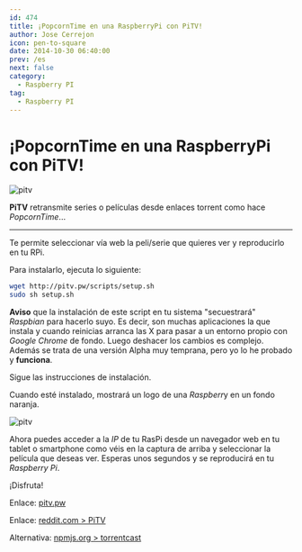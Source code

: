 ```yaml
---
id: 474
title: ¡PopcornTime en una RaspberryPi con PiTV!
author: Jose Cerrejon
icon: pen-to-square
date: 2014-10-30 06:40:00
prev: /es
next: false
category:
  - Raspberry PI
tag:
  - Raspberry PI
---
```


# ¡PopcornTime en una RaspberryPi con PiTV!

![pitv](/images/2014/10/PiTV.png)

**PiTV** retransmite series o películas desde enlaces torrent como hace *PopcornTime*...

- - -
Te permite seleccionar vía web la peli/serie que quieres ver y reproducirlo en tu RPi.

Para instalarlo, ejecuta lo siguiente:
```bash
wget http://pitv.pw/scripts/setup.sh
sudo sh setup.sh
```

**Aviso** que la instalación de este script en tu sistema "secuestrará" *Raspbian* para hacerlo suyo. Es decir, son muchas aplicaciones la que instala y cuando reinicias arranca las X para pasar a un entorno propio con *Google Chrome* de fondo. Luego deshacer los cambios es complejo. Además se trata de una versión Alpha muy temprana, pero yo lo he probado y **funciona**.

Sigue las instrucciones de instalación.

Cuando esté instalado, mostrará un logo de una *Raspberr*y en un fondo naranja.

![pitv](/images/2014/10/PiTV_cap.png)

Ahora puedes acceder a la *IP* de tu RasPi desde un navegador web en tu tablet o smartphone como véis en la captura de arriba y seleccionar la película que deseas ver. Esperas unos segundos y se reproducirá en tu *Raspberry Pi*.

¡Disfruta!

Enlace: [pitv.pw](http://pitv.pw)

Enlace: [reddit.com > PiTV](http://www.reddit.com/r/PiTV)

Alternativa: [npmjs.org > torrentcast](https://www.npmjs.org/package/torrentcast)